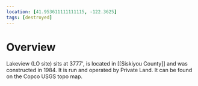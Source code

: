 ```yaml
---
location: [41.953611111111115, -122.3625]
tags: [destroyed]
---
```


# Overview

Lakeview (LO site) sits at 3777', is located in [[Siskiyou County]] and was constructed in 1984. It is run and operated by Private Land. It can be found on the Copco USGS topo map.

